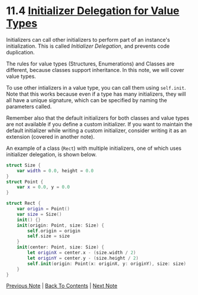 # 11.4 [Initializer Delegation for Value Types](https://developer.apple.com/library/content/documentation/Swift/Conceptual/Swift_Programming_Language/Initialization.html#//apple_ref/doc/uid/TP40014097-CH18-ID215)

Initializers can call other initializers to perform part of an instance's initialization. This is called *Initializer Delegation*, and prevents code duplication.

The rules for value types (Structures, Enumerations) and Classes are different, because classes support inheritance. In this note, we will cover value types.

To use other intializers in a value type, you can call them using `self.init`. Note that this works because even if a type has many initializers, they will all have a unique signature, which can be specified by naming the parameters called.

Remember also that the default initializers for both classes and value types are not available if you define a custom initializer. If you want to maintain the default initializer while writing a custom initializer, consider writing it as an extension (covered in another note).

An example of a class (`Rect`) with multiple initializers, one of which uses initializer delegation, is shown below.

```Swift
struct Size {
    var width = 0.0, height = 0.0
}
struct Point {
    var x = 0.0, y = 0.0
}

struct Rect {
    var origin = Point()
    var size = Size()
    init() {}
    init(origin: Point, size: Size) {
        self.origin = origin
        self.size = size
    }
    init(center: Point, size: Size) {
        let originX = center.x - (size.width / 2)
        let originY = center.y - (size.height / 2)
        self.init(origin: Point(x: originX, y: originY), size: size)
    }
}
```

[Previous Note](../11%20-%20Initialization/11.3%20-%20Default%20Initializers.md) | [Back To Contents](https://github.com/Firanus/swift-language-guide-notes) |  [Next Note](../11%20-%20Initialization/11.5%20-%20Class%20Inheritance%20and%20Initialization.md)